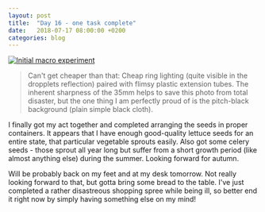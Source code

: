 ```yaml
---
layout: post
title:  "Day 16 - one task complete"
date:   2018-07-17 08:00:00 +0200
categories: blog
---
```


<a data-flickr-embed="true"  href="https://www.flickr.com/photos/137491954@N07/33843670225/in/album-72157680475929620/" title="Untitled"><img src="https://farm3.staticflickr.com/2945/33843670225_5bebf4baf6_k.jpg" alt="Initial macro experiment"></a><script async src="//embedr.flickr.com/assets/client-code.js" charset="utf-8"></script>

> Can't get cheaper than that: Cheap ring lighting (quite visible in the dropplets reflection) paired with flimsy plastic extension tubes. The inherent sharpness of the 35mm helps to save this photo from total disaster, but the one thing I am perfectly proud of is the pitch-black background (plain simple black cloth).

I finally got my act together and completed arranging the seeds in proper containers. It appears that I have enough good-quality lettuce seeds for an entire state, that particular vegetable sprouts easily. Also got some celery seeds - those sprout all year long but suffer from a short growth period (like almost anything else) during the summer. Looking forward for autumn.

Will be probably back on my feet and at my desk tomorrow. Not really looking forward to that, but gotta bring some bread to the table. I've just completed a rather disastreous shopping spree while being ill, so better end it right now by simply having something else on my mind!
